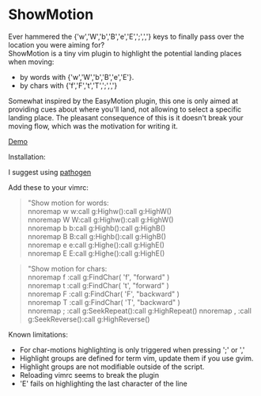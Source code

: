 ShowMotion
==========

Ever hammered the {'w','W','b','B','e','E',';',','} keys to finally pass over the location you were aiming for?  
ShowMotion is a tiny vim plugin to highlight the potential landing places when moving:

* by words with {'w','W','b','B','e','E'}.
* by chars with {'f','F','t','T',';',','}

Somewhat inspired by the EasyMotion plugin, this one is only aimed at providing cues about where you'll land, not allowing to select a specific landing place. The pleasant consequence of this is it doesn't break your moving flow, which was the motivation for writing it.

 [Demo](https://raw.githubusercontent.com/boucherm/ShowMotion/master/screencast.gif)


Installation:

 I suggest using [pathogen](https://github.com/tpope/vim-pathogen)


Add these to your vimrc:  
  > "Show motion for words:  
    nnoremap <silent> w w:call g:Highw()<Enter>:call g:HighW()<Enter>  
    nnoremap <silent> W W:call g:Highw()<Enter>:call g:HighW()<Enter>  
    nnoremap <silent> b b:call g:Highb()<Enter>:call g:HighB()<Enter>  
    nnoremap <silent> B B:call g:Highb()<Enter>:call g:HighB()<Enter>  
    nnoremap <silent> e e:call g:Highe()<Enter>:call g:HighE()<Enter>  
    nnoremap <silent> E E:call g:Highe()<Enter>:call g:HighE()<Enter>  

  > "Show motion for chars:  
    nnoremap f :call g:FindChar( 'f', "forward" )<CR>  
    nnoremap t :call g:FindChar( 't', "forward" )<CR>  
    nnoremap F :call g:FindChar( 'F', "backward" )<CR>  
    nnoremap T :call g:FindChar( 'T', "backward" )<CR>  
    nnoremap ; :call g:SeekRepeat()<CR>:call g:HighRepeat()<CR>
    nnoremap , :call g:SeekReverse()<CR>:call g:HighReverse()<CR>


Known limitations:

* For char-motions highlighting is only triggered when pressing ';' or ','
* Highlight groups are defined for term vim, update them if you use gvim.
* Highlight groups are not modifiable outside of the script.
* Reloading vimrc seems to break the plugin
* 'E' fails on highlighting the last character of the line
